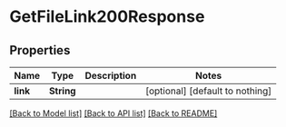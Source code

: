 # GetFileLink200Response


## Properties
Name | Type | Description | Notes
------------ | ------------- | ------------- | -------------
**link** | **String** |  | [optional] [default to nothing]


[[Back to Model list]](../README.md#models) [[Back to API list]](../README.md#api-endpoints) [[Back to README]](../README.md)



